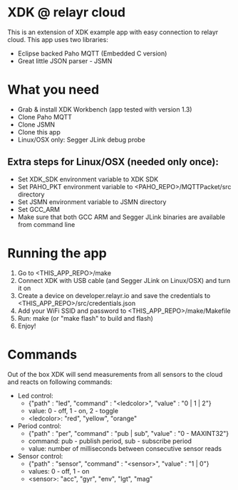 # XDK @ relayr cloud

This is an extension of XDK example app with easy connection to relayr cloud.
This app uses two libraries:
- Eclipse backed Paho MQTT (Embedded C version)
- Great little JSON parser - JSMN

# What you need

- Grab & install XDK Workbench (app tested with version 1.3)
- Clone Paho MQTT
- Clone JSMN
- Clone this app
- Linux/OSX only: Segger JLink debug probe

## Extra steps for Linux/OSX (needed only once):
- Set XDK_SDK environment variable to XDK SDK
- Set PAHO_PKT environment variable to \<PAHO_REPO\>/MQTTPacket/src directory
- Set JSMN environment variable to JSMN directory
- Set GCC_ARM
- Make sure that both GCC ARM and Segger JLink binaries are available from command line

# Running the app
1. Go to \<THIS_APP_REPO\>/make
2. Connect XDK with USB cable (and Segger JLink on Linux/OSX) and turn it on
3. Create a device on developer.relayr.io and save the credentials to \<THIS_APP_REPO\>/src/credentials.json
4. Add your WiFi SSID and password to \<THIS_APP_REPO\>/make/Makefile
5. Run: make (or "make flash" to build and flash)
6. Enjoy!

# Commands
Out of the box XDK will send measurements from all sensors to the cloud and reacts on following commands:

- Led control:
  - {"path" : "led", "command" : "\<ledcolor\>", "value" : "0 | 1 | 2"}
  - value: 0 - off, 1 - on, 2 - toggle
  - \<ledcolor\>: "red", "yellow", "orange"
- Period control:
  - {"path" : "per", "command" : "pub | sub", "value" : "0 - MAXINT32"}
  - command: pub - publish period, sub - subscribe period
  - value: number of milliseconds between consecutive sensor reads
- Sensor control:
  - {"path" : "sensor", "command" : "\<sensor\>", "value" : "1 | 0"}
  - values: 0 - off, 1 - on
  - \<sensor\>: "acc", "gyr", "env", "lgt", "mag"
